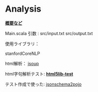 # Analysis

<a href="https://github.com/Ayaka-Igarashi/Analysis/blob/master/docs/%E6%A6%82%E8%A6%81.pdf"><b>概要など</b></a>

Main.scala 引数 : src/input.txt src/output.txt

使用ライブラリ：

stanfordCoreNLP
    
   html解析： <a href="https://jsoup.org/">jsoup</a>
   
   html字句解析テスト: <a href="https://github.com/html5lib/html5lib-tests/tree/master/tokenizer"><b>html5lib-test</b></a>

テスト作成で使った: <a href="http://www.jsonschema2pojo.org/">jsonschema2pojo</a>